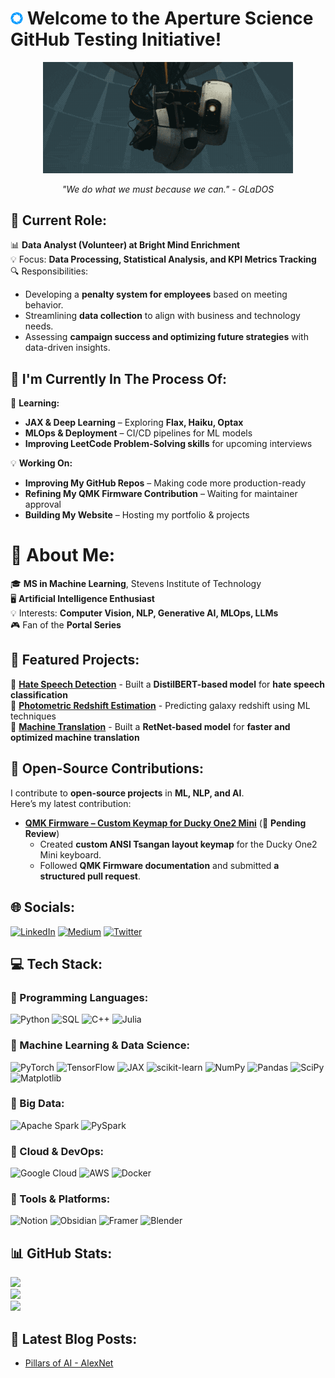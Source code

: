 # <img src="assets/aperture.png" width="20"/> Welcome to the Aperture Science GitHub Testing Initiative!  

<p align="center">
  <img src="assets/glados.gif" width="400"/>
</p>

<p align="center">
  <i>"We do what we must because we can." - GLaDOS</i>
</p>

## 💼 Current Role:
📊 **Data Analyst (Volunteer) at Bright Mind Enrichment**  
💡 Focus: **Data Processing, Statistical Analysis, and KPI Metrics Tracking**  
🔍 Responsibilities:
- Developing a **penalty system for employees** based on meeting behavior.
- Streamlining **data collection** to align with business and technology needs.
- Assessing **campaign success and optimizing future strategies** with data-driven insights.

## 🚀 I'm Currently In The Process Of:
📖 **Learning:**  
- **JAX & Deep Learning** – Exploring **Flax, Haiku, Optax**  
- **MLOps & Deployment** – CI/CD pipelines for ML models  
- **Improving LeetCode Problem-Solving skills** for upcoming interviews  

💡 **Working On:** 
- **Improving My GitHub Repos** – Making code more production-ready  
- **Refining My QMK Firmware Contribution** – Waiting for maintainer approval  
- **Building My Website** – Hosting my portfolio & projects 

# 💫 About Me:
🎓 **MS in Machine Learning**, Stevens Institute of Technology  
🖥️ **Artificial Intelligence Enthusiast**  
💡 Interests: **Computer Vision, NLP, Generative AI, MLOps, LLMs**  
🎮 Fan of the **Portal Series**  

## 🚀 Featured Projects:
🔹 **[Hate Speech Detection](https://github.com/akshayatam/hate-speech-detection-with-hatemoderate)** - Built a **DistilBERT-based model** for **hate speech classification**  
🔹 **[Photometric Redshift Estimation](https://github.com/akshayatam/photometric-redshift-estimation)** - Predicting galaxy redshift using ML techniques   
🔹 **[Machine Translation](https://github.com/akshayatam/machine-translation-with-retnet)** - Built a **RetNet-based model** for **faster and optimized machine translation** 

## 🤝 Open-Source Contributions:
I contribute to **open-source projects** in **ML, NLP, and AI**.  
Here’s my latest contribution:

- **[QMK Firmware – Custom Keymap for Ducky One2 Mini](https://github.com/qmk/qmk_firmware/pull/24909)** (🔄 **Pending Review**)  
  - Created **custom ANSI Tsangan layout keymap** for the Ducky One2 Mini keyboard.  
  - Followed **QMK Firmware documentation** and submitted **a structured pull request**. 

## 🌐 Socials:
[![LinkedIn](https://img.shields.io/badge/LinkedIn-%230077B5.svg?logo=linkedin&logoColor=white)](https://linkedin.com/in/akshay-atam) 
[![Medium](https://img.shields.io/badge/Medium-12100E?logo=medium&logoColor=white)](https://medium.com/@insanely_a_) 
[![Twitter](https://img.shields.io/badge/Twitter-%231DA1F2.svg?logo=Twitter&logoColor=white)](https://twitter.com/insanely_a_) 

## 💻 Tech Stack:

### 📌 Programming Languages:
![Python](https://img.shields.io/badge/Python-3670A0?style=flat-square&logo=python&logoColor=ffdd54) 
![SQL](https://img.shields.io/badge/SQL-4479A1?style=flat-square&logo=postgresql&logoColor=white) 
![C++](https://img.shields.io/badge/C++-00599C?style=flat-square&logo=c%2B%2B&logoColor=white) 
![Julia](https://img.shields.io/badge/Julia-9558B2?style=flat-square&logo=julia&logoColor=white) 

### 📌 Machine Learning & Data Science:
![PyTorch](https://img.shields.io/badge/PyTorch-EE4C2C?style=flat-square&logo=PyTorch&logoColor=white) 
![TensorFlow](https://img.shields.io/badge/TensorFlow-FF6F00?style=flat-square&logo=TensorFlow&logoColor=white) 
![JAX](https://img.shields.io/badge/JAX-FFCC00?style=flat-square&logo=JAX&logoColor=black) 
![scikit-learn](https://img.shields.io/badge/Scikit--Learn-F7931E?style=flat-square&logo=scikit-learn&logoColor=white) 
![NumPy](https://img.shields.io/badge/NumPy-013243?style=flat-square&logo=numpy&logoColor=white) 
![Pandas](https://img.shields.io/badge/Pandas-150458?style=flat-square&logo=pandas&logoColor=white) 
![SciPy](https://img.shields.io/badge/SciPy-0C55A5?style=flat-square&logo=scipy&logoColor=white) 
![Matplotlib](https://img.shields.io/badge/Matplotlib-005C9C?style=flat-square&logo=plotly&logoColor=white) 

### 📌 Big Data:
![Apache Spark](https://img.shields.io/badge/Apache%20Spark-E25A1C?style=flat-square&logo=apachespark&logoColor=white) 
![PySpark](https://img.shields.io/badge/PySpark-FF9900?style=flat-square&logo=apachespark&logoColor=white) 

### 📌 Cloud & DevOps:
![Google Cloud](https://img.shields.io/badge/Google%20Cloud-4285F4?style=flat-square&logo=google-cloud&logoColor=white) 
![AWS](https://img.shields.io/badge/AWS-FF9900?style=flat-square&logo=amazon-aws&logoColor=white) 
![Docker](https://img.shields.io/badge/Docker-0db7ed?style=flat-square&logo=docker&logoColor=white) 

### 📌 Tools & Platforms:
![Notion](https://img.shields.io/badge/Notion-000000?style=flat-square&logo=notion&logoColor=white) 
![Obsidian](https://img.shields.io/badge/Obsidian-483699?style=flat-square&logo=obsidian&logoColor=white) 
![Framer](https://img.shields.io/badge/Framer-0055FF?style=flat-square&logo=framer&logoColor=white) 
![Blender](https://img.shields.io/badge/Blender-F5792A?style=flat-square&logo=blender&logoColor=white) 

## 📊 GitHub Stats:
![](https://github-readme-stats.vercel.app/api?username=akshayatam&theme=dark&hide_border=false&include_all_commits=false&count_private=false)<br/>
![](https://github-readme-streak-stats.herokuapp.com/?user=akshayatam&theme=dark&hide_border=false)<br/>
![](https://github-readme-stats.vercel.app/api/top-langs/?username=akshayatam&theme=dark&hide_border=false&include_all_commits=false&count_private=false&layout=compact)

## 📝 Latest Blog Posts:
<!-- BLOG-POST-LIST:START -->
- [Pillars of AI - AlexNet](https://akshayatam.framer.website/blog/alexnet)
<!-- BLOG-POST-LIST:END -->

<!-- Proudly created with GPRM ( https://gprm.itsvg.in ) -->
